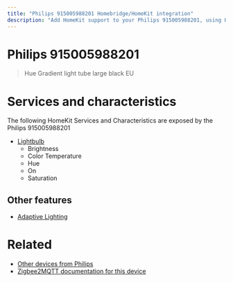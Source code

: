 ```yaml
---
title: "Philips 915005988201 Homebridge/HomeKit integration"
description: "Add HomeKit support to your Philips 915005988201, using Homebridge, Zigbee2MQTT and homebridge-z2m."
---
```

<!---
This file has been GENERATED using src/docgen/docgen.ts
DO NOT EDIT THIS FILE MANUALLY!
-->
# Philips 915005988201
> Hue Gradient light tube large black EU


# Services and characteristics
The following HomeKit Services and Characteristics are exposed by
the Philips 915005988201

* [Lightbulb](../../light.md)
  * Brightness
  * Color Temperature
  * Hue
  * On
  * Saturation

## Other features
* [Adaptive Lighting](../../light.md)

# Related
* [Other devices from Philips](../index.md#philips)
* [Zigbee2MQTT documentation for this device](https://www.zigbee2mqtt.io/devices/915005988201.html)